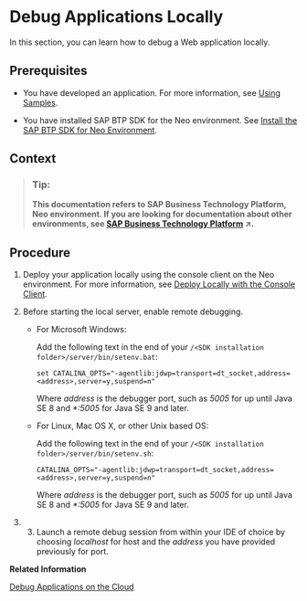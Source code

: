 <!-- loiobf7f7d8fa4d54a2ba6c96181b3be2ec4 -->

# Debug Applications Locally

In this section, you can learn how to debug a Web application locally.



## Prerequisites

-   You have developed an application. For more information, see [Using Samples](using-samples-937ce0d.md).

-   You have installed SAP BTP SDK for the Neo environment. See [Install the SAP BTP SDK for Neo Environment](install-the-sap-btp-sdk-for-neo-environment-7613843.md).




## Context

> ### Tip:  
> **This documentation refers to SAP Business Technology Platform, Neo environment. If you are looking for documentation about other environments, see [SAP Business Technology Platform](https://help.sap.com/viewer/65de2977205c403bbc107264b8eccf4b/Cloud/en-US/6a2c1ab5a31b4ed9a2ce17a5329e1dd8.html "SAP Business Technology Platform (SAP BTP) is an integrated offering comprised of four technology portfolios: database and data management, application development and integration, analytics, and intelligent technologies. The platform offers users the ability to turn data into business value, compose end-to-end business processes, and build and extend SAP applications quickly.") :arrow_upper_right:.**



## Procedure

1.  Deploy your application locally using the console client on the Neo environment. For more information, see [Deploy Locally with the Console Client](deploy-locally-with-the-console-client-937c833.md).

2.  Before starting the local server, enable remote debugging.

    -   For Microsoft Windows:

        Add the following text in the end of your `/<SDK installation folder>/server/bin/setenv.bat`:

        `set CATALINA_OPTS="-agentlib:jdwp=transport=dt_socket,address=<address>,server=y,suspend=n"`

        Where *address* is the debugger port, such as *5005* for up until Java SE 8 and *\*:5005* for Java SE 9 and later.

    -   For Linux, Mac OS X, or other Unix based OS:

        Add the following text in the end of your `/<SDK installation folder>/server/bin/setenv.sh`:

        `CATALINA_OPTS="-agentlib:jdwp=transport=dt_socket,address=<address>,server=y,suspend=n"`

        Where *address* is the debugger port, such as *5005* for up until Java SE 8 and *\*:5005* for Java SE 9 and later.


3.  3. Launch a remote debug session from within your IDE of choice by choosing *localhost* for host and the *address* you have provided previously for port.


**Related Information**  


[Debug Applications on the Cloud](debug-applications-on-the-cloud-10b63fe.md "In this section, you can learn how to debug a Web application on SAP BTP.")

